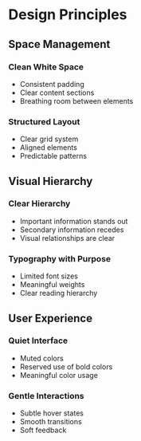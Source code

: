 # Design Principles

## Space Management

### Clean White Space
- Consistent padding
- Clear content sections
- Breathing room between elements

### Structured Layout
- Clear grid system
- Aligned elements
- Predictable patterns

## Visual Hierarchy

### Clear Hierarchy
- Important information stands out
- Secondary information recedes
- Visual relationships are clear

### Typography with Purpose
- Limited font sizes
- Meaningful weights
- Clear reading hierarchy

## User Experience

### Quiet Interface
- Muted colors
- Reserved use of bold colors
- Meaningful color usage

### Gentle Interactions
- Subtle hover states
- Smooth transitions
- Soft feedback